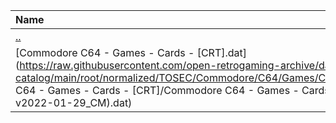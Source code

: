|Name|Size|
|:---|---:|
|[..](../index.html)|DIR|
|[Commodore C64 - Games - Cards - [CRT].dat](https://raw.githubusercontent.com/open-retrogaming-archive/dat-catalog/main/root/normalized/TOSEC/Commodore/C64/Games/Cards/[CRT]/Commodore C64 - Games - Cards - [CRT]/Commodore C64 - Games - Cards - [CRT] (TOSEC-v2022-01-29_CM).dat)|1759|
